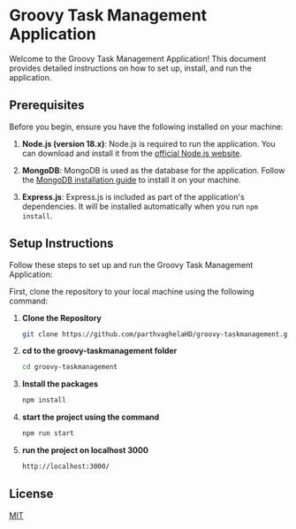 # Groovy Task Management Application

Welcome to the Groovy Task Management Application! This document provides detailed instructions on how to set up, install, and run the application.

## Prerequisites

Before you begin, ensure you have the following installed on your machine:

1. **Node.js (version 18.x)**: Node.js is required to run the application. You can download and install it from the [official Node.js website](https://nodejs.org/).

2. **MongoDB**: MongoDB is used as the database for the application. Follow the [MongoDB installation guide](https://docs.mongodb.com/manual/installation/) to install it on your machine.

3. **Express.js**: Express.js is included as part of the application's dependencies. It will be installed automatically when you run `npm install`.

## Setup Instructions

Follow these steps to set up and run the Groovy Task Management Application:

First, clone the repository to your local machine using the following command:
1. **Clone the Repository**

   ```bash
   git clone https://github.com/parthvaghelaHD/groovy-taskmanagement.git
2. **cd to the groovy-taskmanagement folder**
    ```bash
   cd groovy-taskmanagement
   ```
3. **Install the packages**

   ```bash
   npm install
   ```
4. **start the project using the command**
   ```bash
   npm run start
   ```
   
4. **run the project on localhost 3000**
   ```bash
   http://localhost:3000/
   ```

## License

[MIT](https://choosealicense.com/licenses/mit/)